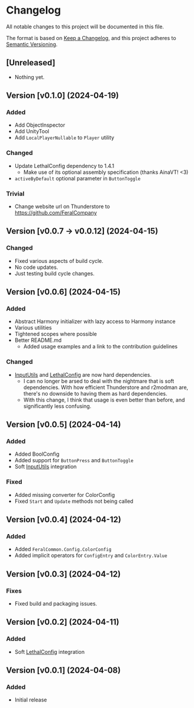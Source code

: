 # Changelog

All notable changes to this project will be documented in this file.

The format is based on [Keep a Changelog](https://keepachangelog.com/en/1.1.0/ 'Keep a Changelog, 1.1.0'),
and this project adheres to [Semantic Versioning](https://semver.org/spec/v2.0.0.html 'Semantic Versioning, 2.0.0').

## [Unreleased]

- Nothing yet.

## Version [v0.1.0] (2024-04-19)

### Added

- Add ObjectInspector
- Add UnityTool
- Add `LocalPlayerNullable` to `Player` utility

### Changed

- Update LethalConfig dependency to 1.4.1
    - Make use of its optional assembly specification (thanks AinaVT! <3)
- `activeByDefault` optional parameter in `ButtonToggle`

### Trivial

- Change website url on Thunderstore to https://github.com/FeralCompany

## Version [v0.0.7 -> v0.0.12] (2024-04-15)

### Changed

- Fixed various aspects of build cycle.
- No code updates.
- Just testing build cycle changes.

## Version [v0.0.6] (2024-04-15)

### Added

- Abstract Harmony initializer with lazy access to Harmony instance
- Various utilities
- Tightened scopes where possible
- Better README.md
    - Added usage examples and a link to the contribution guidelines

### Changed

- [InputUtils](https://thunderstore.io/c/lethal-company/p/Rune580/LethalCompany_InputUtils 'InputUtils by Rune580')
  and [LethalConfig](https://thunderstore.io/c/lethal-company/p/AinaVT/LethalConfig 'LethalConfig by AinaVT') are now hard dependencies.
    - I can no longer be arsed to deal with the nightmare that is soft dependencies. With how efficient Thunderstore and r2modman are, there's no
      downside to having them as hard dependencies.
    - With this change, I think that usage is even better than before, and significantly less confusing.

## Version [v0.0.5] (2024-04-14)

### Added

- Added BoolConfig
- Added support for `ButtonPress` and `ButtonToggle`
- Soft [InputUtils](https://thunderstore.io/c/lethal-company/p/Rune580/LethalCompany_InputUtils 'InputUtils by Rune580') integration

### Fixed

- Added missing converter for ColorConfig
- Fixed `Start` and `Update` methods not being called

## Version [v0.0.4] (2024-04-12)

### Added

- Added `FeralCommon.Config.ColorConfig`
- Added implicit operators for `ConfigEntry` and `ColorEntry.Value`

## Version [v0.0.3] (2024-04-12)

### Fixes

- Fixed build and packaging issues.

## Version [v0.0.2] (2024-04-11)

### Added

- Soft [LethalConfig](https://thunderstore.io/c/lethal-company/p/AinaVT/LethalConfig 'LethalConfig by AinaVT') integration

## Version [v0.0.1] (2024-04-08)

### Added

- Initial release
